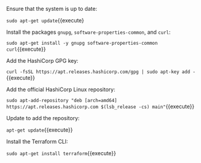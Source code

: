 Ensure that the system is up to date:

`sudo apt-get update`{{execute}

Install the packages `gnupg`, `software-properties-common`, and `curl`:

`sudo apt-get install -y gnupg software-properties-common curl`{{execute}}

Add the HashiCorp GPG key:

`curl -fsSL https://apt.releases.hashicorp.com/gpg | sudo apt-key add -`{{execute}}

Add the official HashiCorp Linux repository:

`sudo apt-add-repository "deb [arch=amd64] https://apt.releases.hashicorp.com $(lsb_release -cs) main"`{{execute}}

Update to add the repository:

`apt-get update`{{execute}}

Install the Terraform CLI:

`sudo apt-get install terraform`{{execute}}
